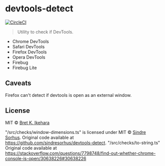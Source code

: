 # devtools-detect

[![CircleCI](https://circleci.com/gh/bretkikehara/devtools-detect.svg?style=svg)](https://circleci.com/gh/bretkikehara/devtools-detect)

> Utility to check if DevTools.

- Chrome DevTools
- Safari DevTools
- Firefox DevTools
- Opera DevTools
- Firebug
- Firebug Lite

## Caveats

Firefox can't detect if devtools is open as an external window.


## License

MIT © [Bret K. Ikehara](https://bikehara.com)

"<project>/src/checks/window-dimensions.ts" is licensed under MIT © [Sindre Sorhus](https://sindresorhus.com). Original code available at https://github.com/sindresorhus/devtools-detect.
"<project>/src/checks/to-string.ts" Original code available at https://stackoverflow.com/questions/7798748/find-out-whether-chrome-console-is-open/30638226#30638226
